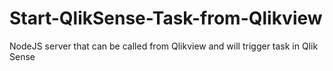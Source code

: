 # Start-QlikSense-Task-from-Qlikview
NodeJS server that can be called from Qlikview and will trigger task in Qlik Sense
